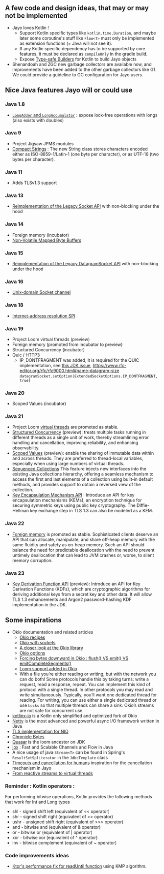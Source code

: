## A few code and design ideas, that may or may not be implemented
* Jayo loves Kotlin !
  * Support Kotlin specific types like `kotlin.time.Duration`, and maybe later some coroutine's stuff like `Flow<T>`
must only be implemented as extension functions (= Java will not see it).
  * If any Kotlin specific dependency has to be supported by core features, it must be declared as `compileOnly` in
the gradle build.
  * Expose [Type-safe Builders](https://kotlinlang.org/docs/type-safe-builders.html) for Kotlin to build Jayo objects
* Shenandoah and ZGC new garbage collectors are available now, and improvements have been added to the other garbage
collectors like G1. We could provide a guideline to GC configuration for Jayo users.

## Nice Java features Jayo will or could use

### Java 1.8
* [`LongAdder` and `LongAccumulator`](https://www.baeldung.com/java-longadder-and-longaccumulator) : expose lock-free
operations with longs (also exists with doubles)

### Java 9
* Project Jigsaw JPMS modules
* [Compact Strings](https://openjdk.org/jeps/254) : The new String class stores characters encoded either as
ISO-8859-1/Latin-1 (one byte per character), or as UTF-16 (two bytes per character).

### Java 11
* Adds TLSv1.3 support

### Java 13
* [Reimplementation of the Legacy Socket API](https://openjdk.org/jeps/353) with non-blocking under the hood

### Java 14
* Foreign memory (incubator)
* [Non-Volatile Mapped Byte Buffers](https://openjdk.org/jeps/352)

### Java 15
* [Reimplementation of the Legacy DatagramSocket API](https://openjdk.org/jeps/373) with non-blocking under the hood

### Java 16
* [Unix-domain Socket channel](https://openjdk.org/jeps/380)

### Java 18
* [Internet-address resolution SPI](https://openjdk.org/jeps/418)

### Java 19
* Project Loom virtual threads (preview)
* Foreign memory (promoted from incubator to preview)
* Structured Concurrency (incubator)
* Quic / HTTP3
  * IP_DONTFRAGMENT was added, it is required for the QUIC implementation, see
[this JDK issue](https://bugs.openjdk.org/browse/JDK-8284890),
https://www.rfc-editor.org/rfc/rfc9000.html#name-datagram-size
`datagramSocket.setOption(ExtendedSocketOptions.IP_DONTFRAGMENT, true)`

### Java 20
* Scoped Values (incubator)

### Java 21
* Project Loom [virtual threads](https://openjdk.org/jeps/444) are promoted as stable.
* [Structured Concurrency](https://openjdk.org/jeps/453) (preview): treats multiple tasks running in different threads
as a single unit of work, thereby streamlining error handling and cancellation, improving reliability, and enhancing
observability.
* [Scoped Values](https://openjdk.org/jeps/446) (preview): enable the sharing of immutable data within and across
threads. They are preferred to thread-local variables, especially when using large numbers of virtual threads.
* [Sequenced Collections](https://www.baeldung.com/java-21-sequenced-collections) This feature injects new interfaces
into the existing Java collections hierarchy, offering a seamless mechanism to access the first and last elements of a
collection using built-in default methods, and provides support to obtain a reversed view of the collection.
* [Key Encapsulation Mechanism API](https://openjdk.org/jeps/452) : Introduce an API for key encapsulation mechanisms
(KEMs), an encryption technique for securing symmetric keys using public key cryptography. The Diffie-Hellman key
exchange step in TLS 1.3 can also be modeled as a KEM.

### Java 22
* [Foreign memory](https://openjdk.org/jeps/454) is promoted as stable. Sophisticated clients deserve an API that can
allocate, manipulate, and share off-heap memory with the same fluidity and safety as on-heap memory. Such an API should
balance the need for predictable deallocation with the need to prevent untimely deallocation that can lead to JVM
crashes or, worse, to silent memory corruption.

### Java 23
* [Key Derivation Function API](https://openjdk.org/jeps/478) (preview): Introduce an API for Key Derivation Functions
(KDFs), which are cryptographic algorithms for deriving additional keys from a secret key and other data. It will allow
TLS 1.3 enhancements and Argon2 password-hashing KDF implementation in the JDK.

## Some inspirations

* Okio documentation and related articles
    * [Okio recipes](https://square.github.io/okio/recipes)
    * [Okio with sockets](https://square.github.io/okio/recipes/#communicate-on-a-socket-javakotlin)
    * [A closer look at the Okio library](https://medium.com/@jerzy.chalupski/a-closer-look-at-the-okio-library-90336e37261)
    * [Okio options](https://medium.com/@jerzy.chalupski/okio-options-ce8f3ac1584f)
    * [Forcing bytes downward in Okio : flush() VS emit() VS emitCompleteSegments()](https://jakewharton.com/forcing-bytes-downward-in-okio/)
    * [Loom support added in Okio](https://github.com/square/okio/commit/f8434f575787198928a26334758ddbca9726b11c)
    * With a file you’re either reading or writing, but with the network you can do both! Some protocols handle this by
taking turns: write a request, read a response, repeat. You can implement this kind of protocol with a single thread.
In other protocols you may read and write simultaneously. Typically, you’ll want one dedicated thread for reading. For
writing, you can use either a single dedicated thread or use `Locks` so that multiple threads can share a sink. Okio’s
streams are not safe for concurrent use.
* [kotlinx-io](https://github.com/Kotlin/kotlinx-io) is a Kotlin only simplified and optimized fork of Okio
* [Netty](https://github.com/netty/netty) is the most advanced and powerful async I/O framework written in Java
* [TLS implementation for NIO](https://github.com/marianobarrios/tls-channel)
* [Chronicle Bytes](https://github.com/OpenHFT/Chronicle-Bytes)
* [Quasar](https://github.com/puniverse/quasar) is the loom ancestor on JDK
* [jox](https://github.com/softwaremill/jox) : Fast and Scalable Channels and Flow in Java
* A nice usage of java `Stream<T>` can be found in Spring's `ResultSetSpliterator` in the `JdbcTemplate` class
* [Timeouts and cancellation for humans](https://vorpus.org/blog/timeouts-and-cancellation-for-humans/) inspiration for
the cancellation mechanism in Jayo
* [From reactive streams to virtual threads](https://javapro.io/2025/04/04/from-reactive-streams-to-virtual-threads/)

### Reminder : Kotlin operators :
For performing bitwise operations, Kotlin provides the following methods that work for Int and Long types
* shl - signed shift left (equivalent of << operator)
* shr - signed shift right (equivalent of >> operator)
* ushr - unsigned shift right (equivalent of >>> operator)
* and - bitwise and (equivalent of & operator)
* or - bitwise or (equivalent of | operator)
* xor - bitwise xor (equivalent of ^ operator)
* inv - bitwise complement (equivalent of ~ operator)

### Code improvements ideas
* [Ktor's performance fix for readUntil function](https://github.com/ktorio/ktor/commit/bc9805b172bb054e14020e2d8142d0fa6e12f5d7)
  using KMP algorithm.
